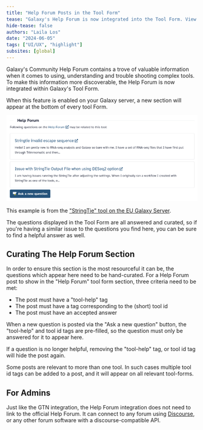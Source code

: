```yaml
---
title: "Help Forum Posts in the Tool Form"
tease: "Galaxy's Help Forum is now integrated into the Tool Form. View relevant solved questions, or ask a new question from within Galaxy."
hide-tease: false
authors: "Laila Los"
date: "2024-06-05"
tags: ["UI/UX", "highlight"]
subsites: [global]
---
```


Galaxy's Community Help Forum contains a trove of valuable information when it comes to using, understanding and trouble shooting complex tools.
To make this information more discoverable, the Help Forum is now integrated within Galaxy's Tool Form.

When this feature is enabled on your Galaxy server, a new section will appear at the bottom of every tool Form.

![A tool form section labeled "Help Forum" for the tool "StringTie". Two answered Forum questions are shown in boxes. A button at the bottom of the section reads "Ask a new question".](stringtie-help.png)

This example is from the ["StringTie" tool on the EU Galaxy Server](https://usegalaxy.eu/?tool_id=stringtie).

The questions displayed in the Tool Form are all answered and curated, so if you're having a similar issue to the questions you find here, you can be sure to find a helpful answer as well.

## Curating The Help Forum Section

In order to ensure this section is the most resourceful it can be, the questions which appear here need to be hand-curated.
For a Help Forum post to show in the "Help Forum" tool form section, three criteria need to be met:

-   The post must have a "tool-help" tag
-   The post must have a tag corresponding to the (short) tool id
-   The post must have an accepted answer

When a new question is posted via the "Ask a new question" button, the "tool-help" and tool id tags are pre-filled, so the question must only be answered for it to appear here.

If a question is no longer helpful, removing the "tool-help" tag, or tool id tag will hide the post again.

Some posts are relevant to more than one tool. In such cases multiple tool id tags can be added to a post, and it will appear on all relevant tool-forms.

## For Admins

Just like the GTN integration, the Help Forum integration does not need to link to the official Help Forum. It can connect to any forum using [Discourse](https://www.discourse.org/), or any other forum software with a discourse-compatible API.
